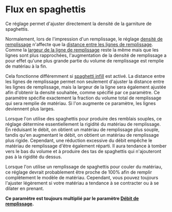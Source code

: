 Flux en spaghettis
====
Ce réglage permet d'ajuster directement la densité de la garniture de spaghettis.

Normalement, lors de l'impression d'un remplissage, le réglage [densité de remplissage](../infill/infill_sparse_density.md) n'affecte que la [distance entre les lignes de remplissage](../infill/infill_line_distance.md). Comme la [largeur de la ligne de remplissage](../resolution/infill_line_width.md) reste la même mais que les lignes sont plus rapprochées, l'augmentation de la densité de remplissage a pour effet qu'une plus grande partie du volume de remplissage est remplie de matériau à la fin.

Cela fonctionne différemment si [spaghetti infill](spaghetti_infill_enabled.md) est activé. La distance entre les lignes de remplissage permet non seulement d'ajuster la distance entre les lignes de remplissage, mais la largeur de la ligne sera également ajustée afin d'obtenir la densité souhaitée, comme spécifié par ce paramètre. Ce paramètre spécifie exactement la fraction du volume total de remplissage qui sera remplie de matériau. Si l'on augmente ce paramètre, les lignes deviennent plus larges.

Lorsque l'on utilise des spaghettis pour produire des remblais souples, ce réglage détermine essentiellement la rigidité du matériau de remplissage. En réduisant le débit, on obtient un matériau de remplissage plus souple, tandis qu'en augmentant le débit, on obtient un matériau de remplissage plus rigide. Cependant, une réduction excessive du débit empêche le matériau de remplissage d'être également réparti. Il aura tendance à tomber vers le bas du volume et à produire des tas de spaghettis qui n'ajouteront pas à la rigidité du dessus. 

Lorsque l'on utilise un remplissage de spaghettis pour couler du matériau, ce réglage devrait probablement être proche de 100% afin de remplir complètement le modèle de matériau. Cependant, vous pouvez toujours l'ajuster légèrement si votre matériau a tendance à se contracter ou à se dilater en prenant.

**Ce paramètre est toujours multiplié par le paramètre [Débit de remplissage](../material/infill_material_flow.md).**


